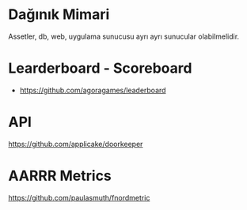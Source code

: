 # Dağınık Mimari

Assetler, db, web, uygulama sunucusu ayrı ayrı sunucular olabilmelidir.

# Learderboard - Scoreboard

* https://github.com/agoragames/leaderboard

# API

https://github.com/applicake/doorkeeper

# AARRR Metrics

https://github.com/paulasmuth/fnordmetric
